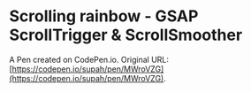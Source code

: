 # Scrolling rainbow - GSAP ScrollTrigger & ScrollSmoother

A Pen created on CodePen.io. Original URL: [https://codepen.io/supah/pen/MWroVZG](https://codepen.io/supah/pen/MWroVZG).

